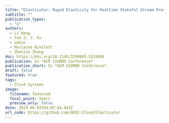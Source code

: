 ```yaml
---
title: "Elasticutor: Rapid Elasticity for Realtime Stateful Stream Processing"
subtitle: ""
publication_types:
  - "1"
authors:
  - Li Wang
  - Tom Z. J. Fu
  - admin
  - Marianne Winslett
  - Zhenjie Zhang
doi: https://doi.org/10.1145/3299869.3319868
publication: In *ACM SIGMOD Conference*
publication_short: In *ACM SIGMOD Conference*
draft: false
featured: true
tags:
  - Cloud Systems
image:
  filename: featured
  focal_point: Smart
  preview_only: false
date: 2019-06-03T04:07:44.641Z
url_code: https://github.com/ADSC-Cloud/Elasticutor
---
```

